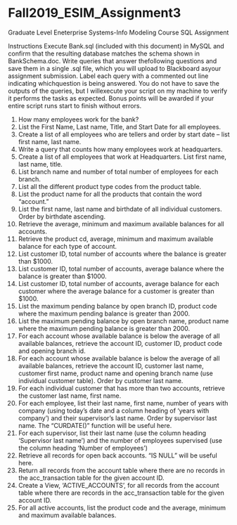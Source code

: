 # Fall2019_ESIM_Assignment3
Graduate Level Eneterprise Systems-Info Modeling Course SQL Assignment

Instructions
Execute Bank.sql (included with this document) in MySQL and confirm that the resulting database matches the schema shown in BankSchema.doc.  Write queries that answer thefollowing questions and save them in a single .sql file, which you will upload to Blackboard asyour assignment submission.  Label each query with a commented out line indicating whichquestion is being answered.    You do not have to save the outputs of the queries, but I willexecute your script on my machine to verify it performs the tasks as expected.  Bonus points will be awarded if your entire script runs start to finish without errors. 


1. How many employees work for the bank? 
2. List the First Name, Last name, Title, and Start Date for all employees.
3. Create a list of all employees who are tellers and order by start date – list first name, last name.
4. Write a query that counts how many employees work at headquarters.
5. Create a list of all employees that work at Headquarters. List first name, last name, title.
6. List branch name and number of total number of employees for each branch.
7. List all the different product type codes from the product table.
8. List the product name for all the products that contain the word “account.”
9. List the first name, last name and birthdate of all individual customers. Order by birthdate ascending.
10. Retrieve the average, minimum and maximum available balances for all accounts.
11. Retrieve the product cd, average, minimum and maximum available balance for each type of account.
12. List customer ID, total number of accounts where the balance is greater than $1000.
13. List customer ID, total number of accounts, average balance where the balance is greater than $1000.
14. List customer ID, total number of accounts, average balance for each customer where the average balance for a customer is greater than $1000.
15. List the maximum pending balance by open branch ID, product code where the maximum pending balance is greater than 2000.
16. List the maximum pending balance by open branch name, product name where the maximum pending balance is greater than 2000.
17. For each account whose available balance is below the average of all available balances, retrieve the account ID, customer ID, product code and opening branch id.
18. For each account whose available balance is below the average of all available balances, retrieve the account ID, customer last name, customer first name, product name and opening branch name (use individual customer table). Order by customer last name. 
19. For each individual customer that has more than two accounts, retrieve the customer last name, first name.
20. For each employee, list their last name, first name, number of years with company (using today’s date and a column heading of ‘years with company’) and their supervisor’s last name. Order by supervisor last name.   The “CURDATE()” function will be useful here.
21. For each supervisor, list their last name (use the column heading ‘Supervisor last name’) and the number of employees supervised (use the column heading ‘Number of employees’)
22. Retrieve all records for open back accounts.  “IS NULL” will be useful here.
23. Return all records from the account table where there are no records in the acc_transaction table for the given account ID.
24. Create a View, ‘ACTIVE_ACCOUNTS’, for all records from the account table where there are records in the acc_transaction table for the given account ID.
25. For all active accounts, list the product code and the average, minimum and maximum available balances. 
